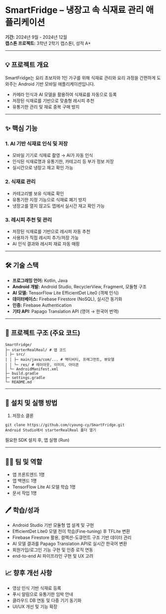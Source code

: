 # SmartFridge – 냉장고 속 식재료 관리 애플리케이션

**기간:** 2024년 9월 - 2024년 12월  
**캡스톤 프로젝트:** 3학년 2학기 캡스톤I, 성적 A+

---

## 💡 프로젝트 개요

SmartFridge는 요리 초보자와 1인 가구를 위해 식재료 관리와 요리 과정을 간편하게 도와주는 Android 기반 모바일 애플리케이션입니다.  

- 카메라 인식과 AI 모델을 활용하여 식재료를 자동으로 등록  
- 저장된 식재료를 기반으로 맞춤형 레시피 추천  
- 유통기한 관리 및 재료 중복 구매 방지  

---

## ✨ 핵심 기능

### 1. AI 기반 식재료 인식 및 저장
- 모바일 기기로 식재료 촬영 → AI가 자동 인식  
- 인식된 식재료명과 유통기한, 카테고리 등 부가 정보 저장  
- 실시간으로 냉장고 재고 확인 가능  

### 2. 식재료 관리
- 카테고리별 보유 식재료 확인  
- 유통기한 지정 기능으로 식재료 폐기 방지  
- 냉장고를 열지 않고도 앱에서 실시간 재고 확인 가능  

### 3. 레시피 추천 및 관리
- 저장된 식재료를 기반으로 레시피 자동 추천  
- 사용자가 직접 레시피 추가/저장 가능  
- AI 인식 결과와 레시피 재료 자동 매핑  

---

## 🛠 기술 스택

- **프로그래밍 언어:** Kotlin, Java  
- **Android 개발:** Android Studio, RecyclerView, Fragment, 모듈형 구조  
- **AI 모델:** TensorFlow Lite EfficientDet Lite0 (객체 인식)  
- **데이터베이스:** Firebase Firestore (NoSQL), 실시간 동기화  
- **인증:** Firebase Authentication  
- **기타 API:** Papago Translation API (영어 → 한국어 번역)  

---

## 📂 프로젝트 구조 (주요 코드)

```
SmartFridge/
├─ starterRealReal/ # 앱 코드
│ ├─ src/
│ │ ├─ main/java/com/... # 액티비티, 프래그먼트, 뷰모델
│ │ └─ res/ # 레이아웃, 이미지, 아이콘
│ └─ AndroidManifest.xml
├─ build.gradle
├─ settings.gradle
└─ README.md
```

---

## 🚀 설치 및 실행 방법

1. 저장소 클론
```
git clone https://github.com/cyoung-cy/SmartFridge.git
Android Studio에서 starterRealReal 폴더 열기
```

필요한 SDK 설치 후, 앱 실행 (Run)

---

## 👩‍💻 팀 및 역할
- 앱 프론트엔드 1명
- 앱 백엔드 1명
- TensorFlow Lite AI 모델 학습 1명
- 문서 작업 1명

## 🖊️ 학습/성과
- Android Studio 기반 모듈형 앱 설계 및 구현
- EfficientDet Lite0 모델 전이 학습(Fine-tuning) 후 TFLite 변환
- Firebase Firestore 활용, 컬렉션-도큐먼트 구조 기반 데이터 관리
- AI 모델 결과를 Papago Translation API로 실시간 한국어 변환
- 회원가입/로그인 기능 구현 및 인증 로직 연동
- end-to-end AI 파이프라인 구현 및 UX 고려

## 📈 향후 개선 사항
- 영상 인식 기반 식재료 등록
- 푸시 알림으로 유통기한 임박 안내
- 클라우드 DB 연동 및 다중 기기 동기화
- UI/UX 개선 및 기능 확장


